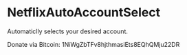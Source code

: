 # NetflixAutoAccountSelect
Automaticlly selects your desired account.

Donate via Bitcoin: 1NiWgZbTFv8hjthmasiEts8EQhQMju22DR
